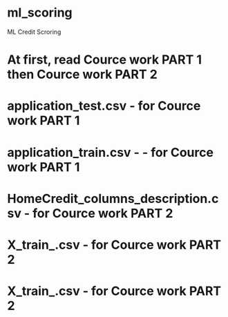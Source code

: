 # ml_scoring
ML Credit Scroring
# At first, read Cource work PART 1 then Cource work PART 2
# application_test.csv - for Cource work PART 1
# application_train.csv - - for Cource work PART 1
# HomeCredit_columns_description.csv - for Cource work PART 2
# X_train_.csv - for Cource work PART 2
# X_train_.csv - for Cource work PART 2
